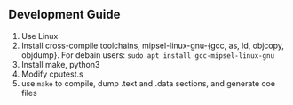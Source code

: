 
## Development Guide

1. Use Linux
2. Install cross-compile toolchains, mipsel-linux-gnu-{gcc, as, ld, objcopy, objdump}. For debain users: `sudo apt install gcc-mipsel-linux-gnu`
3. Install make, python3
4. Modify cputest.s
5. use `make` to compile, dump .text and .data sections, and generate coe files

